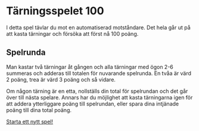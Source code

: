 
Tärningsspelet 100
====================
I detta spel tävlar du mot en automatiserad motståndare.
Det hela går ut på att kasta tärningar och försöka att först nå 100 poäng.

Spelrunda
------------
Man kastar två tärningar åt gången och alla tärningar med ögon 2-6 summeras och adderas till totalen för nuvarande spelrunda. En tvåa är värd 2 poäng, trea är värd 3 poäng och så vidare.

Om någon tärning är en etta, nollställs din total för spelrundan och det går över till nästa spelare.
Annars har du möjlighet att kasta tärningarna igen för att addera ytterliggare poäng till spelrundan, eller spara dina intjänade poäng till dina total poäng.


[Starta ett nytt spel!](dice/init)
